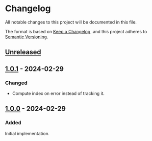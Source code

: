 # Changelog

All notable changes to this project will be documented in this file.

The format is based on [Keep a Changelog](https://keepachangelog.com/en/1.1.0/),
and this project adheres to [Semantic Versioning](https://semver.org/spec/v2.0.0.html).

## [Unreleased]

## [1.0.1] - 2024-02-29

### Changed

- Compute index on error instead of tracking it.

## [1.0.0] - 2024-02-29

### Added

Initial implementation.

[unreleased]: https://github.com/bisgardo/Hextension/compare/1.0.1...HEAD
[1.0.1]: https://github.com/bisgardo/Hextension/compare/1.0.0...1.0.1
[1.0.0]: https://github.com/bisgardo/Hextension/releases/tag/1.0.0
